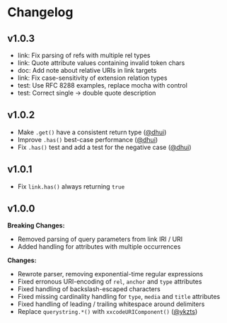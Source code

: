 # Changelog

## v1.0.3

- link: Fix parsing of refs with multiple rel types
- link: Quote attribute values containing invalid token chars
- doc: Add note about relative URIs in link targets
- link: Fix case-sensitivity of extension relation types
- test: Use RFC 8288 examples, replace mocha with control
- test: Correct single -> double quote description

## v1.0.2

- Make `.get()` have a consistent return type ([@dhui])
- Improve `.has()` best-case performance ([@dhui])
- Fix `.has()` test and add a test for the negative case ([@dhui])

## v1.0.1

- Fix `link.has()` always returning `true`

## v1.0.0

**Breaking Changes:**

- Removed parsing of query parameters from link IRI / URI
- Added handling for attributes with multiple occurrences

**Changes:**

- Rewrote parser, removing exponential-time regular expressions
- Fixed erronous URI-encoding of `rel`, `anchor` and `type` attributes
- Fixed handling of backslash-escaped characters
- Fixed missing cardinality handling for `type`, `media` and `title` attributes
- Fixed handling of leading / trailing whitespace around delimiters
- Replace `querystring.*()` with `xxcodeURIComponent()` ([@ykzts])

[@ykzts]: https://github.com/ykzts
[@dhui]: https://github.com/dhui
